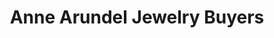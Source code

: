 ---
title: "Anne Arundel Jewelry Buyers"
url: /severn/anne-arundel-jewelry-buyers/
shop: jewelry
---